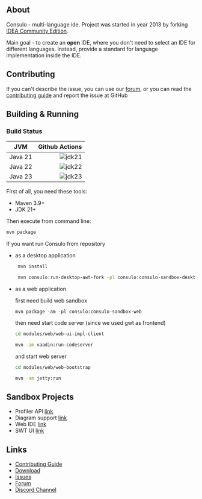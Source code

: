 ## About

Consulo - multi-language ide. Project was started in year 2013 by forking [IDEA Community Edition](https://github.com/JetBrains/intellij-community).

Main goal - to create an **open** IDE, where you don't need to select an IDE for different languages. Instead, provide a standard for language implementation inside the IDE.

## Contributing

If you can't describe the issue, you can use our [forum](https://github.com/orgs/consulo/discussions/), or you can read the [contributing guide](https://github.com/consulo/consulo/blob/master/CONTRIBUTING.md) and report the issue at GitHub

## Building & Running

### Build Status

| JVM           | Github Actions|
| ------------- |-----------------:|
| Java 21       | ![jdk21](https://github.com/consulo/consulo/workflows/jdk21/badge.svg) |
| Java 22       | ![jdk22](https://github.com/consulo/consulo/workflows/jdk22/badge.svg) |
| Java 23       | ![jdk23](https://github.com/consulo/consulo/workflows/jdk23/badge.svg) |

First of all, you need these tools:

 * Maven 3.9+
 * JDK 21+

Then execute from command line:

```sh
mvn package
```

If you want run Consulo from repository
 * as a desktop application

   ```sh
    mvn install

    mvn consulo:run-desktop-awt-fork -pl consulo:consulo-sandbox-desktop-awt
   ```

 * as a web application

   first need build web sandbox
   ```
   mvn package -am -pl consulo:consulo-sandbox-web
   ```

   then need start code server (since we used gwt as frontend)

   ```sh
   cd modules/web/web-ui-impl-client

   mvn -am vaadin:run-codeserver
   ```

   and start web server

   ```sh
   cd modules/web/web-bootstrap

   mvn -am jetty:run
   ```

## Sandbox Projects

 * Profiler API [link](https://github.com/consulo/profiler-sandbox)
 * Diagram support [link](https://github.com/consulo/consulo/tree/master/modules/base/graph-api)
 * Web IDE [link](https://github.com/consulo/consulo/tree/master/modules/web)
 * SWT UI [link](https://github.com/consulo/consulo/tree/master/modules/desktop-swt)

## Links

* [Contributing Guide](https://github.com/consulo/consulo/blob/master/CONTRIBUTING.md)
* [Download](https://consulo.app)
* [Issues](https://github.com/consulo/consulo/issues)
* [Forum](https://https://github.com/consulo/consulo/discussions/)
* [Discord Channel](https://discord.gg/Ab3Ka5gTFv)
